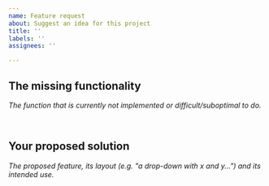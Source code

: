 ```yaml
---
name: Feature request
about: Suggest an idea for this project
title: ''
labels: ''
assignees: ''

---
```


## The missing functionality
*The function that is currently not implemented or difficult/suboptimal to do.*


‎

## Your proposed solution
*The proposed feature, its layout (e.g. "a drop-down with x and y...") and its intended use.*


‎
